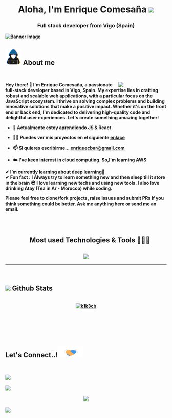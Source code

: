   <h1 align="center"> Aloha,  I'm Enrique Comesaña
<img src="https://media.giphy.com/media/hvRJCLFzcasrR4ia7z/giphy.gif" width="35">
</h1>

<h3 align="center"> <b>Full stack developer from Vigo (Spain)<b> </h3>

<!--Banner-->

![Banner Image](https://github.com/k1k3cb/portfolio/blob/main/src/assets/images/banner.jpg?raw=true)

## <picture><img src = "https://github.com/0xAbdulKhalid/0xAbdulKhalid/raw/main/assets/mdImages/about_me.gif" width = 50px></picture> **About me**

<!--Goat image-->
<br>
<div>
  <img align="right" width="30%"  src="https://github.com/k1k3cb/portfolio/blob/main/src/assets/images/goat.jpeg?raw=true">
</div>

Hey there! 👋 I'm Enrique Comesaña, a passionate full-stack developer based in Vigo, Spain. My expertise lies in crafting robust and scalable web applications, with a particular focus on the JavaScript ecosystem. I thrive on solving complex problems and building innovative solutions that make a positive impact. Whether it's on the front end or back end, I'm dedicated to delivering high-quality code and delightful user experiences. Let's create something amazing together!

- 🌱 Actualmente estoy aprendiendo **JS & React**

- 👨‍💻 Puedes ver mis proyectos en el siguiente [enlace](https://portfolio-ep5h.onrender.com/)

- 📫 Si quieres escribirme... **enriquecbar@gmail.com**

- ☁️ I've keen interest in cloud computing. So,I'm learning AWS

✔ I’m currently learning about **deep learning**🥰<br>
✔ Fun fact : I Always try to learn something new and then sleep till it store in the brain 😎
I love learning new techs and using new tools. I also love drinking Atay (Tea in Ar - Morocco) while coding.

Please feel free to clone/fork projects, raise issues and submit PRs if you think something could be better.
Ask me anything here or send me an email.

<br>

<!--h1 without bottom border-->
<div id="user-content-toc">
  <ul align="center">
    <summary><h2 style="display: inline-block">Most used Technologies & Tools 👨🏻‍💻</h2></summary>
  </ul>
</div>
<!--tech stack icons-->
<p align="center">
  <a href="https://skillicons.dev">
    <img src="https://skillicons.dev/icons?i=html,css,javascript,tailwind,ts,git,vite,react,astro,nodejs,express,md,mongodb,postman,wordpress,figma,photoshop,illustrator,indesign&perline=14" />
  </a>
</p>

---

<br>

## <img src="https://media.giphy.com/media/iY8CRBdQXODJSCERIr/giphy.gif" width="35"><b> Github Stats </b>

<br>

<div align="center">

<a href="https://github.com/k1k3cb">
  
  <img src="https://github-readme-stats.vercel.app/api/top-langs?username=k1k3cb&show_icons=true&locale=en&layout=compact&line_height=20&title_color=7A7ADB&icon_color=2234AE&text_color=D3D3D3&bg_color=0,000000,130F40" width="375"  alt="k1k3cb"/>

</a>
</div>

<br>
<br>
<br>

<br>
<br>

## <b> Let's Connect..!</b><img src="https://github.com/0xAbdulKhalid/0xAbdulKhalid/raw/main/assets/mdImages/handshake.gif" width ="80">

<br>
<div align='left'>



<a href="[ENRIQUE COMESANA](https://www.linkedin.com/in/enrique-comesana/)" target="_blank"><img src="https://img.shields.io/badge/LinkedIn-ENRIQUE COMESANA-blue?style=for-the-badge&logo=linkedin"></a>

<a href="mailto:enriquecbardev@gmail.com" target="_blank"><img src="https://img.shields.io/badge/Gmail-enriquecbardev@gmail.com-teal?style=for-the-badge&logo=gmail"></a>

</div>

<div align="center">
  <img  width="50%"  src="https://github.com/k1k3cb/portfolio/blob/main/src/assets/images/happy-cooding.png?raw=true">
</div>

<br>
<img src="https://user-images.githubusercontent.com/73097560/115834477-dbab4500-a447-11eb-908a-139a6edaec5c.gif">
<br>
<br>
<br>
